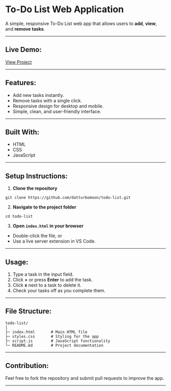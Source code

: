 # To-Do List Web Application
A simple, responsive To-Do List web app that allows users to **add**, **view**, and **remove tasks**.

---

## Live Demo:
[View Project](https://datturbomoon.github.io/todo-list/)

---

## Features:
* Add new tasks instantly.
* Remove tasks with a single click.
* Responsive design for desktop and mobile.
* Simple, clean, and user-friendly interface.

---

## Built With:
* HTML
* CSS
* JavaScript

---

## Setup Instructions:
1. **Clone the repository**
```
git clone https://github.com/datturbomoon/todo-list.git
```
2. **Navigate to the project folder**
```
cd todo-list
```
3. **Open `index.html` in your browser**
* Double-click the file, or
* Use a live server extension in VS Code.

---

## Usage:
1. Type a task in the input field.
2. Click **+** or press **Enter** to add the task.
3. Click **x** next to a task to delete it.
4. Check your tasks off as you complete them.

---

## File Structure:
```
todo-list/  
│  
├─ index.html       # Main HTML file  
├─ styles.css       # Styling for the app  
├─ script.js        # JavaScript functionality  
└─ README.md        # Project documentation
```

---

## Contribution:
Feel free to fork the repository and submit pull requests to improve the app.

---

